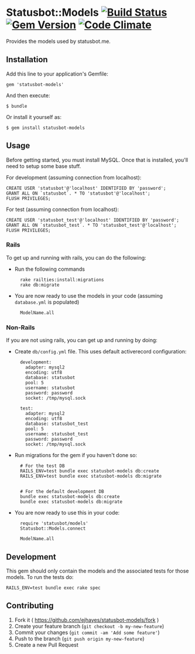 # Statusbot::Models [![Build Status](https://travis-ci.org/ejhayes/statusbot-models.svg?branch=master)](https://travis-ci.org/ejhayes/statusbot-models) [![Gem Version](https://badge.fury.io/rb/statusbot-models.svg)](http://badge.fury.io/rb/statusbot-models) [![Code Climate](https://codeclimate.com/github/ejhayes/statusbot-models/badges/gpa.svg)](https://codeclimate.com/github/ejhayes/statusbot-models)

Provides the models used by statusbot.me.

## Installation

Add this line to your application's Gemfile:

    gem 'statusbot-models'

And then execute:

    $ bundle

Or install it yourself as:

    $ gem install statusbot-models

## Usage

Before getting started, you must install MySQL.  Once that is installed, you'll need to setup some base stuff.

For development (assuming connection from localhost):

    CREATE USER 'statusbot'@'localhost' IDENTIFIED BY 'password';
    GRANT ALL ON `statusbot`. * TO 'statusbot'@'localhost';
    FLUSH PRIVILEGES;

For test (assuming connection from localhost):

    CREATE USER 'statusbot_test'@'localhost' IDENTIFIED BY 'password';
    GRANT ALL ON `statusbot_test`. * TO 'statusbot_test'@'localhost';
    FLUSH PRIVILEGES;

### Rails

To get up and running with rails, you can do the following:

- Run the following commands

        rake railties:install:migrations
        rake db:migrate

- You are now ready to use the models in your code (assuming `database.yml` is populated)

        ModelName.all

### Non-Rails

If you are not using rails, you can get up and running by doing:

- Create `db/config.yml` file.  This uses default activerecord configuration:

        development:
          adapter: mysql2
          encoding: utf8
          database: statusbot
          pool: 5
          username: statusbot
          password: password
          socket: /tmp/mysql.sock

        test:
          adapter: mysql2
          encoding: utf8
          database: statusbot_test
          pool: 5
          username: statusbot_test
          password: password
          socket: /tmp/mysql.sock

- Run migrations for the gem if you haven't done so:

        # For the test DB
        RAILS_ENV=test bundle exec statusbot-models db:create
        RAILS_ENV=test bundle exec statusbot-models db:migrate


        # For the default development DB
        bundle exec statusbot-models db:create
        bundle exec statusbot-models db:migrate

- You are now ready to use this in your code:

        require 'statusbot/models'
        Statusbot::Models.connect

        ModelName.all

## Development

This gem should only contain the models and the associated tests for those models.  To run the tests do:

    RAILS_ENV=test bundle exec rake spec

## Contributing

1. Fork it ( https://github.com/ejhayes/statusbot-models/fork )
2. Create your feature branch (`git checkout -b my-new-feature`)
3. Commit your changes (`git commit -am 'Add some feature'`)
4. Push to the branch (`git push origin my-new-feature`)
5. Create a new Pull Request
